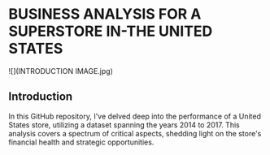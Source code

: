 # BUSINESS ANALYSIS FOR A SUPERSTORE IN-THE UNITED STATES
![](INTRODUCTION IMAGE.jpg)

## Introduction
In this GitHub repository, I've delved deep into the performance of a United States store, utilizing a dataset spanning the years 2014 to 2017. This analysis covers a spectrum of critical aspects, shedding light on the store's financial health and strategic opportunities.
